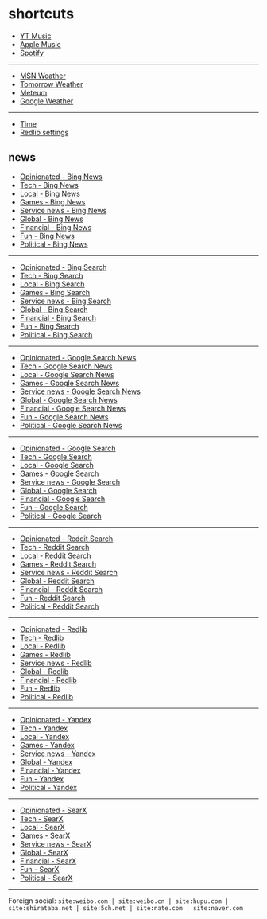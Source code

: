 # shortcuts

- [YT Music](https://music.youtube.com)
- [Apple Music](https://music.apple.com)
- [Spotify](https://open.spotify.com)

---

- [MSN Weather](https://www.msn.com/en-us/weather/maps/radar)
- [Tomorrow Weather](https://weather.tomorrow.io)
- [Meteum](https://meteum.ai/weather/search)
- [Google Weather](https://www.google.com/search?q=weather&udm=0&safe=off)

---

- [Time](https://time.is/?c=d3l1_3F_3j1_3Y1_3WXth2i2s.TAXfmrXc1Xo480Xz1Xa1Xb51ea29.4e4185.28571f.2d99db.abbd8.1bb85e.1c3b23Xw1Xv20240528Xh0Xi1XZ1XmXuXB1Xs0)
- [Redlib settings](https://redlib.catsarch.com/settings/restore/?theme=system&front_page=default&layout=card&wide=off&post_sort=top&comment_sort=top&show_nsfw=on&use_hls=off&hide_hls_notification=off&hide_awards=off&fixed_navbar=on&subscriptions=&filters=)

## news

- [Opinionated - Bing News](https://www.bing.com/news/search?q=%22best+game%22+OR+%22best+show%22+OR+%22best+movie%22+OR+%22improved+game%22+OR+%22improved+show%22+OR+%22improved+movie%22+OR+%22worst+game%22+OR+%22worst+show%22+OR+%22worst+movie%22+OR+%22disappointing+game%22+OR+%22disappointing+show%22+OR+%22disappointing+movie%22+OR+%22wired+com+review%22+OR+%22rtings+com%22+OR+%22techradar+com+reviews%22&qft=interval%3d"7")
- [Tech - Bing News](https://www.bing.com/news/search?q=msft+OR+aapl+OR+goog+OR+intc+OR+qcom+OR+%28reveal+stream%29+OR+%28reveal+livestream%29+OR+%28announcement+stream%29+OR+%28announcement+livestream%29&qft=interval%3d"7")
- [Local - Bing News](https://www.bing.com/news/search?q=%22newsinfo+inquirer+net%22+OR+%22news+abs-cbn+com+news%22+OR+%22philstar+com+nation%22+OR+%22gmanetwork+com+news+topstories%22+OR+%22sports+inquirer+net%22+OR+%22pop+inquirer+net%22&qft=interval%3d"7")
- [Games - Bing News](https://www.bing.com/news/search?qft=interval%3d"7"&q=genshin+OR+valorant+OR+%28wuthering+waves%29+OR+overwatch+OR+splitgate+OR+%28sonic+hedgehog%29+OR+%22sonic+team%22+OR+%28call+duty%29)
- [Service news - Bing News](https://www.bing.com/news/search?qft=interval%3d"7"&q=%28pc+game+pass%29+OR+%28game+pass+pc%29+OR+%28pc+gamepass%29+OR+%28gamepass+pc%29+OR+windscribe+OR+%22youtube+music%22+OR+%28youtube+premium%29+OR+%28apple+music%29+OR+firefox+OR+mozilla+OR+starlink+OR+%28poe+ai%29+OR+ios+OR+%22windows+11%22+OR+%22windows+10%22)
- [Global - Bing News](https://www.bing.com/news/search?q=%22newsnationnow+com+world%22+OR+%22wsj+com+world%22+OR+%22france24+com+en+live-news%22+OR+%22csmonitor+com+world%22+OR+%22reuters+com+world%22&qft=interval%3d"7")
- [Financial - Bing News](https://www.bing.com/news/search?q=(msft+OR+aapl+OR+goog+OR+qcom+OR+ttwo+OR+intl+OR+amd+OR+arm)+("benzinga+com"+OR+"investing+com+news"+OR+"finance+yahoo+com+news"+OR+"tradingview+com+news")&qft=interval%3d"7")
- [Fun - Bing News](https://www.bing.com/news/search?qft=interval%3d"7"&q=%22caranddriver+com+news%22+OR+%22roadandtrack+com+news%22+OR+%22jalopnik+com%22+OR+%22topgear+com+ph+news%22+OR+%22soranews24+com%22+OR+%22hollywoodreporter+com+business%22+OR+%22variety+com+2024+digital%22+OR+%22variety+com+2024+biz%22)
- [Political - Bing News](https://www.bing.com/news/search?qft=interval%3d"7"&q=%28election+OR+politics+OR+nominee+OR+candidate+OR+poll+OR+debate+OR+protest%29+%28%22newsnationnow+com%22+OR+%22wsj+com%22+OR+%22france24+com+en%22+OR+%22csmonitor+com%22+OR+%22reuters+com%22+OR+%22abs-cbn+com%22+OR+%22gmanetwork+com%22+OR+%22inquirer+net%22+OR+%22benzinga+com%22+OR+%22investing+com%22+OR+%22finance+yahoo+com%22%29)
<!-- Format: - [*queryTitle* - Bing News](https://www.bing.com/news/search?qft=interval%3d"7"&q=[query]) -->

---

- [Opinionated - Bing Search](https://www.bing.com/search?q=%22best+game%22+OR+%22best+show%22+OR+%22best+movie%22+OR+%22improved+game%22+OR+%22improved+show%22+OR+%22improved+movie%22+OR+%22worst+game%22+OR+%22worst+show%22+OR+%22worst+movie%22+OR+%22disappointing+game%22+OR+%22disappointing+show%22+OR+%22disappointing+movie%22+OR+%22wired+com+review%22+OR+%22rtings+com%22+OR+%22techradar+com+reviews%22&filters=ex1%3a%22ez1%22&mkt=en-US&setlang=en-us)
- [Tech - Bing Search](https://www.bing.com/search?q=msft+OR+aapl+OR+goog+OR+intc+OR+qcom+OR+%28reveal+stream%29+OR+%28reveal+livestream%29+OR+%28announcement+stream%29+OR+%28announcement+livestream%29&filters=ex1%3a%22ez1%22&mkt=en-US&setlang=en-us)
- [Local - Bing Search](https://www.bing.com/search?q=%22newsinfo+inquirer+net%22+OR+%22news+abs-cbn+com+news%22+OR+%22philstar+com+nation%22+OR+%22gmanetwork+com+news+topstories%22+OR+%22sports+inquirer+net%22+OR+%22pop+inquirer+net%22&filters=ex1%3a%22ez1%22&mkt=en-US&setlang=en-us)
- [Games - Bing Search](https://www.bing.com/search?filters=ex1%3a%22ez1%22&mkt=en-US&setlang=en-us&q=genshin+OR+valorant+OR+%28wuthering+waves%29+OR+overwatch+OR+splitgate+OR+%28sonic+hedgehog%29+OR+%22sonic+team%22+OR+%28call+duty%29)
- [Service news - Bing Search](https://www.bing.com/search?filters=ex1%3a%22ez1%22&mkt=en-US&setlang=en-us&q=%28pc+game+pass%29+OR+%28game+pass+pc%29+OR+%28pc+gamepass%29+OR+%28gamepass+pc%29+OR+windscribe+OR+%22youtube+music%22+OR+%28youtube+premium%29+OR+%28apple+music%29+OR+firefox+OR+mozilla+OR+starlink+OR+%28poe+ai%29+OR+ios+OR+%22windows+11%22+OR+%22windows+10%22)
- [Global - Bing Search](https://www.bing.com/search?q=%22newsnationnow+com+world%22+OR+%22wsj+com+world%22+OR+%22france24+com+en+live-news%22+OR+%22csmonitor+com+world%22+OR+%22reuters+com+world%22&filters=ex1%3a%22ez1%22&mkt=en-US&setlang=en-us)
- [Financial - Bing Search](https://www.bing.com/search?q=(msft+OR+aapl+OR+goog+OR+qcom+OR+ttwo+OR+intl+OR+amd+OR+arm)+("benzinga+com"+OR+"investing+com+news"+OR+"finance+yahoo+com+news"+OR+"tradingview+com+news")&filters=ex1%3a%22ez1%22&mkt=en-US&setlang=en-us)
- [Fun - Bing Search](https://www.bing.com/search?filters=ex1%3a%22ez1%22&mkt=en-US&setlang=en-us&q=%22caranddriver+com+news%22+OR+%22roadandtrack+com+news%22+OR+%22jalopnik+com%22+OR+%22topgear+com+ph+news%22+OR+%22soranews24+com%22+OR+%22hollywoodreporter+com+business%22+OR+%22variety+com+2024+digital%22+OR+%22variety+com+2024+biz%22)
- [Political - Bing Search](https://www.bing.com/search?filters=ex1%3a%22ez1%22&mkt=en-US&setlang=en-us&q=%28election+OR+politics+OR+nominee+OR+candidate+OR+poll+OR+debate+OR+protest%29+%28%22newsnationnow+com%22+OR+%22wsj+com%22+OR+%22france24+com+en%22+OR+%22csmonitor+com%22+OR+%22reuters+com%22+OR+%22abs-cbn+com%22+OR+%22gmanetwork+com%22+OR+%22inquirer+net%22+OR+%22benzinga+com%22+OR+%22investing+com%22+OR+%22finance+yahoo+com%22%29)
<!-- Format: - [*queryTitle* - Bing Search](https://www.bing.com/search?filters=ex1%3a%22ez1%22&mkt=en-US&setlang=en-us&q=[query]) -->

---

- [Opinionated - Google Search News](https://www.google.com/search?safe=off&tbs=qdr:d&tbm=nws&nfpr=1&q=%22best+game%22+OR+%22best+show%22+OR+%22best+movie%22+OR+%22improved+game%22+OR+%22improved+show%22+OR+%22improved+movie%22+OR+%22worst+game%22+OR+%22worst+show%22+OR+%22worst+movie%22+OR+%22disappointing+game%22+OR+%22disappointing+show%22+OR+%22disappointing+movie%22+OR+%22wired+com+review%22+OR+%22rtings+com%22+OR+%22techradar+com+reviews%22)
- [Tech - Google Search News](https://www.google.com/search?safe=off&tbs=qdr:d&tbm=nws&nfpr=1&lr=lang_en&q=msft+OR+aapl+OR+goog+OR+intc+OR+qcom+OR+%28reveal+stream%29+OR+%28reveal+livestream%29+OR+%28announcement+stream%29+OR+%28announcement+livestream%29)
- [Local - Google Search News](https://www.google.com/search?safe=off&tbs=qdr:d&tbm=nws&nfpr=1&q=%22newsinfo+inquirer+net%22+OR+%22news+abs-cbn+com+news%22+OR+%22philstar+com+nation%22+OR+%22gmanetwork+com+news+topstories%22+OR+%22sports+inquirer+net%22+OR+%22pop+inquirer+net%22)
- [Games - Google Search News](https://www.google.com/search?safe=off&tbs=qdr:d&tbm=nws&nfpr=1&lr=lang_en&q=genshin+OR+valorant+OR+%28wuthering+waves%29+OR+overwatch+OR+splitgate+OR+%28sonic+hedgehog%29+OR+%22sonic+team%22+OR+%28call+duty%29)
- [Service news - Google Search News](https://www.google.com/search?safe=off&tbs=qdr:d&tbm=nws&nfpr=1&lr=lang_en&q=%28pc+game+pass%29+OR+%28game+pass+pc%29+OR+%28pc+gamepass%29+OR+%28gamepass+pc%29+OR+windscribe+OR+%22youtube+music%22+OR+%28youtube+premium%29+OR+%28apple+music%29+OR+firefox+OR+mozilla+OR+starlink+OR+%28poe+ai%29+OR+ios+OR+%22windows+11%22+OR+%22windows+10%22)
- [Global - Google Search News](https://www.google.com/search?safe=off&tbs=qdr:d&tbm=nws&nfpr=1&q=%22newsnationnow+com+world%22+OR+%22wsj+com+world%22+OR+%22france24+com+en+live-news%22+OR+%22csmonitor+com+world%22+OR+%22reuters+com+world%22)
- [Financial - Google Search News](https://www.google.com/search?safe=off&tbs=qdr:d&tbm=nws&nfpr=1&q=(msft+OR+aapl+OR+goog+OR+qcom+OR+ttwo+OR+intl+OR+amd+OR+arm)+("benzinga+com"+OR+"investing+com+news"+OR+"finance+yahoo+com+news"+OR+"tradingview+com+news"))
- [Fun - Google Search News](https://www.google.com/search?safe=off&tbs=qdr:d&tbm=nws&nfpr=1&q=%22caranddriver+com+news%22+OR+%22roadandtrack+com+news%22+OR+%22jalopnik+com%22+OR+%22topgear+com+ph+news%22+OR+%22soranews24+com%22+OR+%22hollywoodreporter+com+business%22+OR+%22variety+com+2024+digital%22+OR+%22variety+com+2024+biz%22)
- [Political - Google Search News](https://www.google.com/search?safe=off&tbs=qdr:d&tbm=nws&nfpr=1&q=%28election+OR+politics+OR+nominee+OR+candidate+OR+poll+OR+debate+OR+protest%29+%28%22newsnationnow+com%22+OR+%22wsj+com%22+OR+%22france24+com+en%22+OR+%22csmonitor+com%22+OR+%22reuters+com%22+OR+%22abs-cbn+com%22+OR+%22gmanetwork+com%22+OR+%22inquirer+net%22+OR+%22benzinga+com%22+OR+%22investing+com%22+OR+%22finance+yahoo+com%22%29)
<!-- Format: - [*queryTitle* - Google Search News](https://www.google.com/search?safe=off&tbs=qdr:d&tbm=nws&nfpr=1&lr=lang_en&q=[query]) -->

---

- [Opinionated - Google Search](https://www.google.com/search?tbs=qdr:d&safe=off&filter=0&nfpr=1&start=10&q=%22best+game%22+OR+%22best+show%22+OR+%22best+movie%22+OR+%22improved+game%22+OR+%22improved+show%22+OR+%22improved+movie%22+OR+%22worst+game%22+OR+%22worst+show%22+OR+%22worst+movie%22+OR+%22disappointing+game%22+OR+%22disappointing+show%22+OR+%22disappointing+movie%22+OR+%22wired+com+review%22+OR+%22rtings+com%22+OR+%22techradar+com+reviews%22)
- [Tech - Google Search](https://www.google.com/search?tbs=qdr:d&safe=off&filter=0&nfpr=1&start=10&lr=lang_en&q=msft+OR+aapl+OR+goog+OR+intc+OR+qcom+OR+%28reveal+stream%29+OR+%28reveal+livestream%29+OR+%28announcement+stream%29+OR+%28announcement+livestream%29)
- [Local - Google Search](https://www.google.com/search?tbs=qdr:d&safe=off&filter=0&nfpr=1&start=10&lr=lang_en&q=%22newsinfo+inquirer+net%22+OR+%22news+abs-cbn+com+news%22+OR+%22philstar+com+nation%22+OR+%22gmanetwork+com+news+topstories%22+OR+%22sports+inquirer+net%22+OR+%22pop+inquirer+net%22)
- [Games - Google Search](https://www.google.com/search?tbs=qdr:d&safe=off&filter=0&nfpr=1&start=10&lr=lang_en&q=genshin+OR+valorant+OR+%28wuthering+waves%29+OR+overwatch+OR+splitgate+OR+%28sonic+hedgehog%29+OR+%22sonic+team%22+OR+%28call+duty%29)
- [Service news - Google Search](https://www.google.com/search?tbs=qdr:d&safe=off&filter=0&nfpr=1&start=10&q=%28pc+game+pass%29+OR+%28game+pass+pc%29+OR+%28pc+gamepass%29+OR+%28gamepass+pc%29+OR+windscribe+OR+%22youtube+music%22+OR+%28youtube+premium%29+OR+%28apple+music%29+OR+firefox+OR+mozilla+OR+starlink+OR+%28poe+ai%29+OR+ios+OR+%22windows+11%22+OR+%22windows+10%22)
- [Global - Google Search](https://www.google.com/search?tbs=qdr:d&safe=off&filter=0&nfpr=1&start=10&lr=lang_en&q=%22newsnationnow+com+world%22+OR+%22wsj+com+world%22+OR+%22france24+com+en+live-news%22+OR+%22csmonitor+com+world%22+OR+%22reuters+com+world%22)
- [Financial - Google Search](https://www.google.com/search?tbs=qdr:d&safe=off&filter=0&nfpr=1&start=10&q=(msft+OR+aapl+OR+goog+OR+qcom+OR+ttwo+OR+intl+OR+amd+OR+arm)+("benzinga+com"+OR+"investing+com+news"+OR+"finance+yahoo+com+news"+OR+"tradingview+com+news"))
- [Fun - Google Search](https://www.google.com/search?tbs=qdr:d&safe=off&filter=0&nfpr=1&start=10&q=%22caranddriver+com+news%22+OR+%22roadandtrack+com+news%22+OR+%22jalopnik+com%22+OR+%22topgear+com+ph+news%22+OR+%22soranews24+com%22+OR+%22hollywoodreporter+com+business%22+OR+%22variety+com+2024+digital%22+OR+%22variety+com+2024+biz%22)
- [Political - Google Search](https://www.google.com/search?tbs=qdr:d&safe=off&filter=0&nfpr=1&start=10&q=%28election+OR+politics+OR+nominee+OR+candidate+OR+poll+OR+debate+OR+protest%29+%28%22newsnationnow+com%22+OR+%22wsj+com%22+OR+%22france24+com+en%22+OR+%22csmonitor+com%22+OR+%22reuters+com%22+OR+%22abs-cbn+com%22+OR+%22gmanetwork+com%22+OR+%22inquirer+net%22+OR+%22benzinga+com%22+OR+%22investing+com%22+OR+%22finance+yahoo+com%22%29)
<!-- Format: - [*queryTitle* - Google Search](https://www.google.com/search?tbs=qdr:d&safe=off&filter=0&nfpr=1&start=10&lr=lang_en&q=[query]) -->

---

- [Opinionated - Reddit Search](https://www.reddit.com/search/?sort=top&t=day&q=%22best+game%22+OR+%22best+show%22+OR+%22best+movie%22+OR+%22improved+game%22+OR+%22improved+show%22+OR+%22improved+movie%22+OR+%22worst+game%22+OR+%22worst+show%22+OR+%22worst+movie%22+OR+%22disappointing+game%22+OR+%22disappointing+show%22+OR+%22disappointing+movie%22+OR+%22wired+com+review%22+OR+%22rtings+com%22+OR+%22techradar+com+reviews%22)
- [Tech - Reddit Search](https://www.reddit.com/search/?sort=top&t=day&q=msft+OR+aapl+OR+goog+OR+intc+OR+qcom+OR+%28reveal+stream%29+OR+%28reveal+livestream%29+OR+%28announcement+stream%29+OR+%28announcement+livestream%29)
- [Local - Reddit Search](https://www.reddit.com/search/?sort=top&t=day&q=%22newsinfo+inquirer+net%22+OR+%22news+abs-cbn+com+news%22+OR+%22philstar+com+nation%22+OR+%22gmanetwork+com+news+topstories%22+OR+%22sports+inquirer+net%22+OR+%22pop+inquirer+net%22)
- [Games - Reddit Search](https://www.reddit.com/search/?sort=top&t=day&q=genshin+OR+valorant+OR+%28wuthering+waves%29+OR+overwatch+OR+splitgate+OR+%28sonic+hedgehog%29+OR+%22sonic+team%22+OR+%28call+duty%29)
- [Service news - Reddit Search](https://www.reddit.com/search/?sort=top&t=day&q=%28pc+game+pass%29+OR+%28game+pass+pc%29+OR+%28pc+gamepass%29+OR+%28gamepass+pc%29+OR+windscribe+OR+%22youtube+music%22+OR+%28youtube+premium%29+OR+%28apple+music%29+OR+firefox+OR+mozilla+OR+starlink+OR+%28poe+ai%29+OR+ios+OR+%22windows+11%22+OR+%22windows+10%22)
- [Global - Reddit Search](https://www.reddit.com/search/?sort=top&t=day&q=%22newsnationnow+com+world%22+OR+%22wsj+com+world%22+OR+%22france24+com+en+live-news%22+OR+%22csmonitor+com+world%22+OR+%22reuters+com+world%22)
- [Financial - Reddit Search](https://www.reddit.com/search/?sort=top&t=day&q=(msft+OR+aapl+OR+goog+OR+qcom+OR+ttwo+OR+intl+OR+amd+OR+arm)+("benzinga+com"+OR+"investing+com+news"+OR+"finance+yahoo+com+news"+OR+"tradingview+com+news"))
- [Fun - Reddit Search](https://www.reddit.com/search/?sort=top&t=day&q=%22caranddriver+com+news%22+OR+%22roadandtrack+com+news%22+OR+%22jalopnik+com%22+OR+%22topgear+com+ph+news%22+OR+%22soranews24+com%22+OR+%22hollywoodreporter+com+business%22+OR+%22variety+com+2024+digital%22+OR+%22variety+com+2024+biz%22)
- [Political - Reddit Search](https://www.reddit.com/search/?sort=top&t=day&q=%28election+OR+politics+OR+nominee+OR+candidate+OR+poll+OR+debate+OR+protest%29+%28%22newsnationnow+com%22+OR+%22wsj+com%22+OR+%22france24+com+en%22+OR+%22csmonitor+com%22+OR+%22reuters+com%22+OR+%22abs-cbn+com%22+OR+%22gmanetwork+com%22+OR+%22inquirer+net%22+OR+%22benzinga+com%22+OR+%22investing+com%22+OR+%22finance+yahoo+com%22%29)
<!-- Format: - [*queryTitle* - Reddit Search](https://www.reddit.com/search/?sort=top&t=day&q=[query]) -->

---

- [Opinionated - Redlib](https://redlib.catsarch.com/search?sort=top&t=day&q=%22best+game%22+OR+%22best+show%22+OR+%22best+movie%22+OR+%22improved+game%22+OR+%22improved+show%22+OR+%22improved+movie%22+OR+%22worst+game%22+OR+%22worst+show%22+OR+%22worst+movie%22+OR+%22disappointing+game%22+OR+%22disappointing+show%22+OR+%22disappointing+movie%22+OR+%22wired+com+review%22+OR+%22rtings+com%22+OR+%22techradar+com+reviews%22)
- [Tech - Redlib](https://redlib.catsarch.com/search?sort=top&t=day&q=msft+OR+aapl+OR+goog+OR+intc+OR+qcom+OR+%28reveal+stream%29+OR+%28reveal+livestream%29+OR+%28announcement+stream%29+OR+%28announcement+livestream%29)
- [Local - Redlib](https://redlib.catsarch.com/search?sort=top&t=day&q=%22newsinfo+inquirer+net%22+OR+%22news+abs-cbn+com+news%22+OR+%22philstar+com+nation%22+OR+%22gmanetwork+com+news+topstories%22+OR+%22sports+inquirer+net%22+OR+%22pop+inquirer+net%22)
- [Games - Redlib](https://redlib.catsarch.com/search?sort=top&t=day&q=genshin+OR+valorant+OR+%28wuthering+waves%29+OR+overwatch+OR+splitgate+OR+%28sonic+hedgehog%29+OR+%22sonic+team%22+OR+%28call+duty%29)
- [Service news - Redlib](https://redlib.catsarch.com/search?sort=top&t=day&q=%28pc+game+pass%29+OR+%28game+pass+pc%29+OR+%28pc+gamepass%29+OR+%28gamepass+pc%29+OR+windscribe+OR+%22youtube+music%22+OR+%28youtube+premium%29+OR+%28apple+music%29+OR+firefox+OR+mozilla+OR+starlink+OR+%28poe+ai%29+OR+ios+OR+%22windows+11%22+OR+%22windows+10%22)
- [Global - Redlib](https://redlib.catsarch.com/search?sort=top&t=day&q=%22newsnationnow+com+world%22+OR+%22wsj+com+world%22+OR+%22france24+com+en+live-news%22+OR+%22csmonitor+com+world%22+OR+%22reuters+com+world%22)
- [Financial - Redlib](https://redlib.catsarch.com/search?sort=top&t=day&q=(msft+OR+aapl+OR+goog+OR+qcom+OR+ttwo+OR+intl+OR+amd+OR+arm)+("benzinga+com"+OR+"investing+com+news"+OR+"finance+yahoo+com+news"+OR+"tradingview+com+news"))
- [Fun - Redlib](https://redlib.catsarch.com/search?sort=top&t=day&q=%22caranddriver+com+news%22+OR+%22roadandtrack+com+news%22+OR+%22jalopnik+com%22+OR+%22topgear+com+ph+news%22+OR+%22soranews24+com%22+OR+%22hollywoodreporter+com+business%22+OR+%22variety+com+2024+digital%22+OR+%22variety+com+2024+biz%22)
- [Political - Redlib](https://redlib.catsarch.com/search?sort=top&t=day&q=%28election+OR+politics+OR+nominee+OR+candidate+OR+poll+OR+debate+OR+protest%29+%28%22newsnationnow+com%22+OR+%22wsj+com%22+OR+%22france24+com+en%22+OR+%22csmonitor+com%22+OR+%22reuters+com%22+OR+%22abs-cbn+com%22+OR+%22gmanetwork+com%22+OR+%22inquirer+net%22+OR+%22benzinga+com%22+OR+%22investing+com%22+OR+%22finance+yahoo+com%22%29)
<!-- Format: - [*queryTitle* - Redlib](https://redlib.catsarch.com/search?sort=top&t=day&q=[query]) -->

---

- [Opinionated - Yandex](https://yandex.com/search/?text=%22best+game%22+OR+%22best+show%22+OR+%22best+movie%22+OR+%22improved+game%22+OR+%22improved+show%22+OR+%22improved+movie%22+OR+%22worst+game%22+OR+%22worst+show%22+OR+%22worst+movie%22+OR+%22disappointing+game%22+OR+%22disappointing+show%22+OR+%22disappointing+movie%22+OR+%22wired+com+review%22+OR+%22rtings+com%22+OR+%22techradar+com+reviews%22&within=77&noreask=1)
- [Tech - Yandex](https://yandex.com/search/?text=msft+OR+aapl+OR+goog+OR+intc+OR+qcom+OR+%28reveal+stream%29+OR+%28reveal+livestream%29+OR+%28announcement+stream%29+OR+%28announcement+livestream%29&within=77&noreask=1)
- [Local - Yandex](https://yandex.com/search/?text=%22newsinfo+inquirer+net%22+OR+%22news+abs-cbn+com+news%22+OR+%22philstar+com+nation%22+OR+%22gmanetwork+com+news+topstories%22+OR+%22sports+inquirer+net%22+OR+%22pop+inquirer+net%22&within=77&noreask=1)
- [Games - Yandex](https://yandex.com/search/?within=77&noreask=1&text=genshin+OR+valorant+OR+%28wuthering+waves%29+OR+overwatch+OR+splitgate+OR+%28sonic+hedgehog%29+OR+%22sonic+team%22+OR+%28call+duty%29)
- [Service news - Yandex](https://yandex.com/search/?within=77&noreask=1&text=%28pc+game+pass%29+OR+%28game+pass+pc%29+OR+%28pc+gamepass%29+OR+%28gamepass+pc%29+OR+windscribe+OR+%22youtube+music%22+OR+%28youtube+premium%29+OR+%28apple+music%29+OR+firefox+OR+mozilla+OR+starlink+OR+%28poe+ai%29+OR+ios+OR+%22windows+11%22+OR+%22windows+10%22)
- [Global - Yandex](https://yandex.com/search/?text=%22newsnationnow+com+world%22+OR+%22wsj+com+world%22+OR+%22france24+com+en+live-news%22+OR+%22csmonitor+com+world%22+OR+%22reuters+com+world%22&within=77&noreask=1)
- [Financial - Yandex](https://yandex.com/search/?text=(msft+OR+aapl+OR+goog+OR+qcom+OR+ttwo+OR+intl+OR+amd+OR+arm)+("benzinga+com"+OR+"investing+com+news"+OR+"finance+yahoo+com+news"+OR+"tradingview+com+news")&within=77&noreask=1)
- [Fun - Yandex](https://yandex.com/search/?within=77&noreask=1&text=%22caranddriver+com+news%22+OR+%22roadandtrack+com+news%22+OR+%22jalopnik+com%22+OR+%22topgear+com+ph+news%22+OR+%22soranews24+com%22+OR+%22hollywoodreporter+com+business%22+OR+%22variety+com+2024+digital%22+OR+%22variety+com+2024+biz%22)
- [Political - Yandex](https://yandex.com/search/?within=77&noreask=1&text=%28election+OR+politics+OR+nominee+OR+candidate+OR+poll+OR+debate+OR+protest%29+%28%22newsnationnow+com%22+OR+%22wsj+com%22+OR+%22france24+com+en%22+OR+%22csmonitor+com%22+OR+%22reuters+com%22+OR+%22abs-cbn+com%22+OR+%22gmanetwork+com%22+OR+%22inquirer+net%22+OR+%22benzinga+com%22+OR+%22investing+com%22+OR+%22finance+yahoo+com%22%29)
<!-- Format: - [*queryTitle* - Yandex](https://yandex.com/search/?within=77&noreask=1&text=[query]) -->

---

- [Opinionated - SearX](https://searx.tiekoetter.com/search?language=en-US&time_range=day&safesearch=0&pageno=2&q=%22best+game%22+OR+%22best+show%22+OR+%22best+movie%22+OR+%22improved+game%22+OR+%22improved+show%22+OR+%22improved+movie%22+OR+%22worst+game%22+OR+%22worst+show%22+OR+%22worst+movie%22+OR+%22disappointing+game%22+OR+%22disappointing+show%22+OR+%22disappointing+movie%22+OR+%22wired+com+review%22+OR+%22rtings+com%22+OR+%22techradar+com+reviews%22)
- [Tech - SearX](https://searx.tiekoetter.com/search?language=en-US&time_range=day&safesearch=0&pageno=2&q=msft+OR+aapl+OR+goog+OR+intc+OR+qcom+OR+%28reveal+stream%29+OR+%28reveal+livestream%29+OR+%28announcement+stream%29+OR+%28announcement+livestream%29)
- [Local - SearX](https://searx.tiekoetter.com/search?language=en-US&time_range=day&safesearch=0&pageno=2&q=%22newsinfo+inquirer+net%22+OR+%22news+abs-cbn+com+news%22+OR+%22philstar+com+nation%22+OR+%22gmanetwork+com+news+topstories%22+OR+%22sports+inquirer+net%22+OR+%22pop+inquirer+net%22)
- [Games - SearX](https://searx.tiekoetter.com/search?language=en-US&time_range=day&safesearch=0&pageno=2&q=genshin+OR+valorant+OR+%28wuthering+waves%29+OR+overwatch+OR+splitgate+OR+%28sonic+hedgehog%29+OR+%22sonic+team%22+OR+%28call+duty%29)
- [Service news - SearX](https://searx.tiekoetter.com/search?language=en-US&time_range=day&safesearch=0&pageno=2&q=%28pc+game+pass%29+OR+%28game+pass+pc%29+OR+%28pc+gamepass%29+OR+%28gamepass+pc%29+OR+windscribe+OR+%22youtube+music%22+OR+%28youtube+premium%29+OR+%28apple+music%29+OR+firefox+OR+mozilla+OR+starlink+OR+%28poe+ai%29+OR+ios+OR+%22windows+11%22+OR+%22windows+10%22)
- [Global - SearX](https://searx.tiekoetter.com/search?language=en-US&time_range=day&safesearch=0&pageno=2&q=%22newsnationnow+com+world%22+OR+%22wsj+com+world%22+OR+%22france24+com+en+live-news%22+OR+%22csmonitor+com+world%22+OR+%22reuters+com+world%22)
- [Financial - SearX](https://searx.tiekoetter.com/search?language=en-US&time_range=day&safesearch=0&pageno=2&q=(msft+OR+aapl+OR+goog+OR+qcom+OR+ttwo+OR+intl+OR+amd+OR+arm)+("benzinga+com"+OR+"investing+com+news"+OR+"finance+yahoo+com+news"+OR+"tradingview+com+news"))
- [Fun - SearX](https://searx.tiekoetter.com/search?language=en-US&time_range=day&safesearch=0&pageno=2&q=%22caranddriver+com+news%22+OR+%22roadandtrack+com+news%22+OR+%22jalopnik+com%22+OR+%22topgear+com+ph+news%22+OR+%22soranews24+com%22+OR+%22hollywoodreporter+com+business%22+OR+%22variety+com+2024+digital%22+OR+%22variety+com+2024+biz%22)
- [Political - SearX](https://searx.tiekoetter.com/search?language=en-US&time_range=day&safesearch=0&pageno=2&q=%28election+OR+politics+OR+nominee+OR+candidate+OR+poll+OR+debate+OR+protest%29+%28%22newsnationnow+com%22+OR+%22wsj+com%22+OR+%22france24+com+en%22+OR+%22csmonitor+com%22+OR+%22reuters+com%22+OR+%22abs-cbn+com%22+OR+%22gmanetwork+com%22+OR+%22inquirer+net%22+OR+%22benzinga+com%22+OR+%22investing+com%22+OR+%22finance+yahoo+com%22%29)
<!-- Format: - [*queryTitle* - SearX](https://searx.tiekoetter.com/search?language=en-US&time_range=day&safesearch=0&pageno=2&q=[query]) -->

<!-- --- -->

<!-- - [*queryTitle* - Brave Search](https://search.brave.com/search?tf=pd&q=[query]) -->
<!-- - [*queryTitle* - swisscows.com](https://swisscows.com/en/web?freshness=Day&query[query]) -->
<!-- [*queryTitle* - Baidu](https://www.baidu.com/s?gpc=stf%3D1720245017%2C1720331417%7Cstftype%3D1&wd=[query]) -->
<!-- Format: - [*queryTitle* - You.com](https://you.com/search?q=[query]) -->
<!-- Format: - [*queryTitle* - DuckDuckGo](https://duckduckgo.com/?df=d&assist=true&q=[query]) -->
<!-- Format: - [*queryTitle* - Ecosia](https://www.ecosia.org/search?freshness=day&q=[query]) -->

<!-- --- -->

---

Foreign social: `site:weibo.com | site:weibo.cn | site:hupu.com | site:shirataba.net | site:5ch.net | site:nate.com | site:naver.com`
